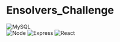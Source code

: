 # Ensolvers_Challenge

![MySQL](https://img.shields.io/badge/-MySQL:V8.0.26-008000?logo=MySQL&logoColor=white&logoWidth=30&logoHeigth=40&style=for-the-badge)</br>
![Node](https://img.shields.io/badge/-NodeJs:V14.16.1-ffd200?logo=node&logoColor=white&logoWidth=30&logoHeigth=40&style=for-the-badge)
![Express](https://img.shields.io/badge/-Express@4.17.1-ff0000?logo=Express&logoColor=white&logoWidth=30&logoHeigth=40&style=for-the-badge)
![React](https://img.shields.io/badge/-ReactJs:V17.0.2-61DAFB?logo=react&logoColor=white&logoWidth=30&logoHeigth=40&style=for-the-badge)</br>

  
